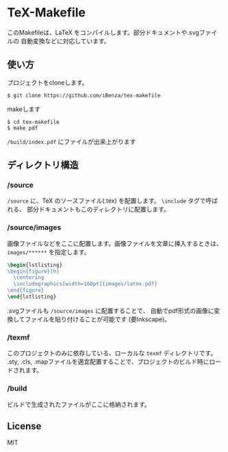 TeX-Makefile
============

このMakefileは、LaTeX をコンパイルします。部分ドキュメントや.svgファイルの
自動変換などに対応しています。

使い方
------
プロジェクトをcloneします。

```
$ git clone https://github.com/iBenza/tex-makefile
```

makeします

```
$ cd tex-makefile
$ make pdf
```

`/build/index.pdf` にファイルが出来上がります

ディレクトリ構造
----------------

### /source

`/source` に、TeX のソースファイル(.tex) を配置します。 `\include` タグで呼ばれる、
部分ドキュメントもこのディレクトリに配置します。

### /source/images

画像ファイルなどをここに配置します。画像ファイルを文章に挿入するときは、
`images/******` を指定します。

``` tex
\begin{lstlisting}
\begin{figure}[h]
  \centering
  \includegraphics[width=160pt]{images/latex.pdf}
\end{figure}
\end{lstlisting}
```


.svgファイルも `/source/images` に配置することで、
自動でpdf形式の画像に変換してファイルを貼り付けることが可能です (要Inkscape)。

### /texmf

このプロジェクトのみに依存している、ローカルな `texmf` ディレクトリです。
.sty, .cls, .mapファイルを適宜配置することで、プロジェクトのビルド時にロードされます。

### /build

ビルドで生成されたファイルがここに格納されます。

License
-------
MIT
